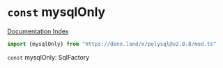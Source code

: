 # `const` mysqlOnly

[Documentation Index](../README.md)

```ts
import {mysqlOnly} from "https://deno.land/x/polysql@v2.0.8/mod.ts"
```

`const` mysqlOnly: SqlFactory

